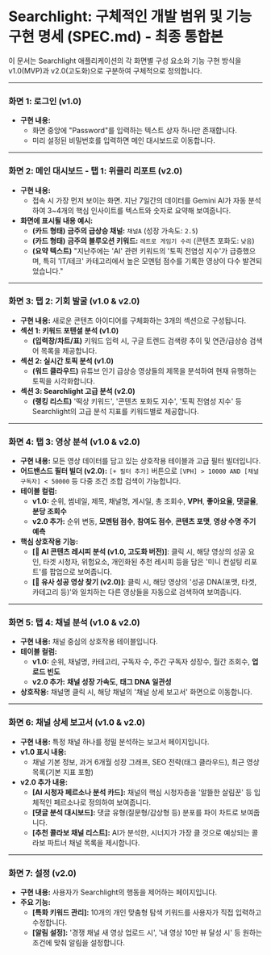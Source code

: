 # Searchlight: 구체적인 개발 범위 및 기능 구현 명세 (SPEC.md) - 최종 통합본

이 문서는 Searchlight 애플리케이션의 각 화면별 구성 요소와 기능 구현 방식을 v1.0(MVP)과 v2.0(고도화)으로 구분하여 구체적으로 정의합니다.

---

### **화면 1: 로그인 (v1.0)**

*   **구현 내용:**
    *   화면 중앙에 "Password"를 입력하는 텍스트 상자 하나만 존재합니다.
    *   미리 설정된 비밀번호를 입력하면 메인 대시보드로 이동합니다.

---

### **화면 2: 메인 대시보드 - 탭 1: 위클리 리포트 (v2.0)**

*   **구현 내용:**
    *   접속 시 가장 먼저 보이는 화면. 지난 7일간의 데이터를 Gemini AI가 자동 분석하여 3~4개의 핵심 인사이트를 텍스트와 숫자로 요약해 보여줍니다.
*   **화면에 표시될 내용 예시:**
    *   **(카드 형태)** **금주의 급상승 채널:** `채널A` (성장 가속도: `2.5`)
    *   **(카드 형태)** **금주의 블루오션 키워드:** `레트로 게임기 수리` (콘텐츠 포화도: `낮음`)
    *   **(요약 텍스트)** "지난주에는 'AI' 관련 키워드의 '토픽 전염성 지수'가 급증했으며, 특히 'IT/테크' 카테고리에서 높은 모멘텀 점수를 기록한 영상이 다수 발견되었습니다."

---

### **화면 3: 탭 2: 기회 발굴 (v1.0 & v2.0)**

*   **구현 내용:** 새로운 콘텐츠 아이디어를 구체화하는 3개의 섹션으로 구성됩니다.
*   **섹션 1: 키워드 포텐셜 분석 (v1.0)**
    *   **(입력창/차트/표)** 키워드 입력 시, 구글 트렌드 검색량 추이 및 연관/급상승 검색어 목록을 제공합니다.
*   **섹션 2: 실시간 토픽 분석 (v1.0)**
    *   **(워드 클라우드)** 유튜브 인기 급상승 영상들의 제목을 분석하여 현재 유행하는 토픽을 시각화합니다.
*   **섹션 3: Searchlight 고급 분석 (v2.0)**
    *   **(랭킹 리스트)** '떡상 키워드', '콘텐츠 포화도 지수', '토픽 전염성 지수' 등 Searchlight의 고급 분석 지표를 키워드별로 제공합니다.

---

### **화면 4: 탭 3: 영상 분석 (v1.0 & v2.0)**

*   **구현 내용:** 모든 영상 데이터를 담고 있는 상호작용 테이블과 고급 필터 빌더입니다.
*   **어드밴스드 필터 빌더 (v2.0):** `[+ 필터 추가]` 버튼으로 `[VPH] > 10000 AND [채널 구독자] < 50000` 등 다중 조건 조합 검색이 가능합니다.
*   **테이블 컬럼:**
    *   **v1.0:** 순위, 썸네일, 제목, 채널명, 게시일, 총 조회수, **VPH**, **좋아요율**, **댓글율**, **분당 조회수**
    *   **v2.0 추가:** 순위 변동, **모멘텀 점수**, **참여도 점수**, **콘텐츠 포맷**, **영상 수명 주기 예측**
*   **핵심 상호작용 기능:**
    *   **[🤖 AI 콘텐츠 레시피 분석 (v1.0, 고도화 버전)]**: 클릭 시, 해당 영상의 성공 요인, 타겟 시청자, 위험요소, 개인화된 추천 레시피 등을 담은 '미니 컨설팅 리포트'를 팝업으로 보여줍니다.
    *   **[🧬 유사 성공 영상 찾기 (v2.0)]**: 클릭 시, 해당 영상의 '성공 DNA(포맷, 타겟, 카테고리 등)'와 일치하는 다른 영상들을 자동으로 검색하여 보여줍니다.

---

### **화면 5: 탭 4: 채널 분석 (v1.0 & v2.0)**

*   **구현 내용:** 채널 중심의 상호작용 테이블입니다.
*   **테이블 컬럼:**
    *   **v1.0:** 순위, 채널명, 카테고리, 구독자 수, 주간 구독자 성장수, 월간 조회수, **업로드 빈도**
    *   **v2.0 추가:** **채널 성장 가속도**, **태그 DNA 일관성**
*   **상호작용:** 채널명 클릭 시, 해당 채널의 '채널 상세 보고서' 화면으로 이동합니다.

---

### **화면 6: 채널 상세 보고서 (v1.0 & v2.0)**

*   **구현 내용:** 특정 채널 하나를 정밀 분석하는 보고서 페이지입니다.
*   **v1.0 표시 내용:**
    *   채널 기본 정보, 과거 6개월 성장 그래프, SEO 전략(태그 클라우드), 최근 영상 목록(기본 지표 포함)
*   **v2.0 추가 내용:**
    *   **[AI 시청자 페르소나 분석 카드]:** 채널의 핵심 시청자층을 '알뜰한 살림꾼' 등 입체적인 페르소나로 정의하여 보여줍니다.
    *   **[댓글 분석 대시보드]:** 댓글 유형(질문형/감상형 등) 분포를 파이 차트로 보여줍니다.
    *   **[추천 콜라보 채널 리스트]:** AI가 분석한, 시너지가 가장 클 것으로 예상되는 콜라보 파트너 채널 목록을 제시합니다.

---

### **화면 7: 설정 (v2.0)**

*   **구현 내용:** 사용자가 Searchlight의 행동을 제어하는 페이지입니다.
*   **주요 기능:**
    *   **[특화 키워드 관리]:** 10개의 개인 맞춤형 탐색 키워드를 사용자가 직접 입력하고 수정합니다.
    *   **[알림 설정]:** '경쟁 채널 새 영상 업로드 시', '내 영상 10만 뷰 달성 시' 등 원하는 조건에 맞춰 알림을 설정합니다.
